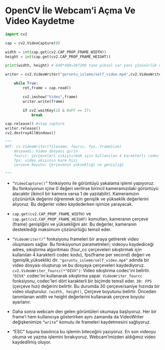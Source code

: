 # OpenCV İle Webcam’i Açma Ve Video Kaydetme

```python
import cv2

cap = cv2.VideoCapture(0)

width = int(cap.get(cv2.CAP_PROP_FRAME_WIDTH))
height = int(cap.get(cv2.CAP_PROP_FRAME_HEIGHT))

print(width, height) # 640*480=307200 tane piksel var yani çözünürlük değerimiz.

writer = cv2.VideoWriter("goruntu_isleme/self_video.mp4",cv2.VideoWriter_fourcc(*"DIVX"),30,(width,height))

    while True:
        ret,frame = cap.read()

        cv2.imshow("Video",frame)
        writer.write(frame)

        if cv2.waitKey(1) & 0xFF == 27:
            break

cap.release() #stop capture
writer.release()
cv2.destroyAllWindows()

"""
NOT: cv.VideoWriter(filename, fourcc, fps, frameSize)
    dosyaadı: Video dosyası girin
    fourcc: çerçeveleri sıkıştırmak için kullanılan 4 karakterli codec kodu
    fps: video akışının kare hızı
    çerçeve boyutu: Çerçevenin yüksekliği ve genişliği

"""
```
- `“VideoCapture()”` fonksiyonu ile görüntüyü yakalama işlemi yapıyoruz. Bu fonksiyonun içine 0 değeri verilirse birincil kameramızdaki
görüntüyü alacaktır (ikincil bir kamera varsa 1 de yazılabilir). Kameramızın çözünürlük değerini öğrenmek için genişlik ve yükseklik değerlerini
alıyoruz. Bu değerler video kaydederken işimize yarayacak.

- `cap.get(cv2.CAP_PROP_FRAME_WIDTH)` ve `cap.get(cv2.CAP_PROP_FRAME_HEIGHT)` komutları, kameranın çerçeve (frame) genişliğini ve yüksekliğini alır. Bu değerler, kameranın desteklediği maksimum çözünürlüğü temsil eder.

- `“VideoWriter()”` fonksiyonu frameleri bir araya getirerek video oluşmasını sağlar. Bu fonksiyonun parametreleri; videoyu kaydediceği adres,
sıkıştırma algoritması (four_cc çerçeveleri sıkıştırmak için kullanılan 4 karakterli codec kodu), fps(frame per second) değeri ve (genişlik,yükseklik) dir.
`"goruntu_isleme/self_video.mp4"` adında bir video dosyası oluşturup ve bu dosyaya çerçeveleri kaydediyoruz. `cv2.VideoWriter_fourcc(*"DIVX")`: Video sıkıştırma codec'ini belirtir. `"DIVX"` codec'ini kullanarak sıkıştırma yapar. `VideoWriter_fourcc` fonksiyonu, codec'leri dört karakterli bir biçimde temsil eder.
`30: FPS` (çerçeve hızı) değerini belirtir. Bu durumda 30 çerçeve/saniye hızında bir video oluşturulur. `(width, height)`, Çerçeve boyutunu belirtir. Önceden tanımlanan width ve height değerlerini kullanarak çerçeve boyutu ayarlanır.

- Daha sonra webcam den gelen görüntüleri okumaya başlıyoruz. Her bir frame’i hem kullanıcıya gösterirken aynı zamanda da VideoWriter
değişkenimize `“write”` komutu ile frameleri kaydetmesini sağlıyoruz.

- “ESC” tuşuna basılınca bu işlemin biteceğini yazıyoruz. En son videoyu okuma ve yazma işlemini bırakıyoruz. Webcam’imizden aldığımız video kaydedilmiş oluyor.

